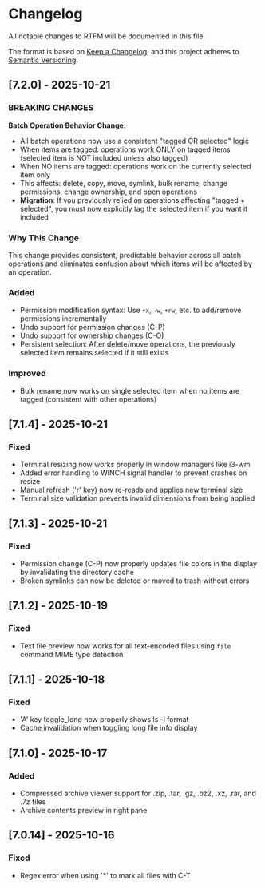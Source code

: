# Changelog

All notable changes to RTFM will be documented in this file.

The format is based on [Keep a Changelog](https://keepachangelog.com/en/1.0.0/),
and this project adheres to [Semantic Versioning](https://semver.org/spec/v2.0.0.html).

## [7.2.0] - 2025-10-21

### BREAKING CHANGES
**Batch Operation Behavior Change:**
- All batch operations now use a consistent "tagged OR selected" logic
- When items are tagged: operations work ONLY on tagged items (selected item is NOT included unless also tagged)
- When NO items are tagged: operations work on the currently selected item only
- This affects: delete, copy, move, symlink, bulk rename, change permissions, change ownership, and open operations
- **Migration**: If you previously relied on operations affecting "tagged + selected", you must now explicitly tag the selected item if you want it included

### Why This Change
This change provides consistent, predictable behavior across all batch operations and eliminates confusion about which items will be affected by an operation.

### Added
- Permission modification syntax: Use `+x`, `-w`, `+rw`, etc. to add/remove permissions incrementally
- Undo support for permission changes (C-P)
- Undo support for ownership changes (C-O)
- Persistent selection: After delete/move operations, the previously selected item remains selected if it still exists

### Improved
- Bulk rename now works on single selected item when no items are tagged (consistent with other operations)

## [7.1.4] - 2025-10-21

### Fixed
- Terminal resizing now works properly in window managers like i3-wm
- Added error handling to WINCH signal handler to prevent crashes on resize
- Manual refresh ('r' key) now re-reads and applies new terminal size
- Terminal size validation prevents invalid dimensions from being applied

## [7.1.3] - 2025-10-21

### Fixed
- Permission change (C-P) now properly updates file colors in the display by invalidating the directory cache
- Broken symlinks can now be deleted or moved to trash without errors

## [7.1.2] - 2025-10-19

### Fixed
- Text file preview now works for all text-encoded files using `file` command MIME type detection

## [7.1.1] - 2025-10-18

### Fixed
- 'A' key toggle_long now properly shows ls -l format
- Cache invalidation when toggling long file info display

## [7.1.0] - 2025-10-17

### Added
- Compressed archive viewer support for .zip, .tar, .gz, .bz2, .xz, .rar, and .7z files
- Archive contents preview in right pane

## [7.0.14] - 2025-10-16

### Fixed
- Regex error when using '*' to mark all files with C-T
